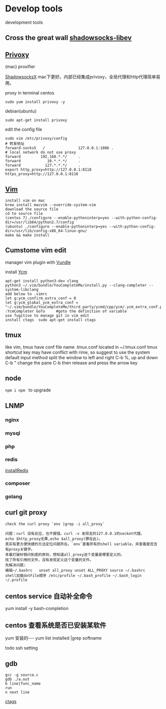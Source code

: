 # Develop tools
development tools
## Cross the great wall [shadowsocks-libev](https://github.com/shadowsocks/shadowsocks-libev)
## [Privoxy](http://www.privoxy.org/)
(mac) proxifier

[ShadowsocksX](https://github.com/shadowsocks/ShadowsocksX-NG/releases)
mac下更好。内部已经集成privoxy，全局代理和http代理简单易用。

proxy in terminal 
centos 
```
sudo yum install privoxy -y
```
debian(ubuntu)
```
sudo apt-get install privoxy
```
edit the config file
```
sudo vim /etc/privoxy/config
# 转发地址
forward-socks5   /               127.0.0.1:1086 .
# local network do not use proxy
forward         192.168.*.*/     .
forward            10.*.*.*/     .
forward           127.*.*.*/     .
export http_proxy=http://127.0.0.1:8118 https_proxy=http://127.0.0.1:8118
```
## [Vim](https://github.com/vim/vim)
```
install vim on mac 
brew install macvim --override-system-vim
download the source file 
cd to source file
(centos 7)./configure --enable-pythoninterp=yes --with-python-config-dir=/usr/lib64/python2.7/config
(ubuntu) ./configure --enable-pythoninterp=yes --with-python-config-dir=/usr/lib/config-x86_64-linux-gnu/
make && make install
```
## Cumstome vim edit
manager vim plugin with [Vundle](https://github.com/VundleVim/Vundle.vim)

install [Ycm](https://github.com/Valloric/YouCompleteMe#linux-64-bit)
```
apt-get install python3-dev clang
python3 ~/.vim/bundle/YouCompleteMe/install.py --clang-completer --system-libclang
add below to .vimrc
let g:ycm_confirm_extra_conf = 0
let g:ycm_global_ycm_extra_conf = "~/.vim/bundle/YouCompleteMe/third_party/ycmd/cpp/ycm/.ycm_extra_conf.py"
:YcmCompleter GoTo     #goto the definition of variable 
use fugitive to manage git in vim edit
install ctags  sudo apt-get install ctags
```
## tmux
like vim, tmux have conf file name .tmux.conf located in ~/.tmux.conf
tmux shortcut key may have conflict with rime, so suggest to use
the system default input method
split the window to left and right C-b %, up and down C-b "
change the pane C-b then release and press the arrow key


## node
`npm i npm ` to upgrade

## LNMP 
### nginx
### mysql
### php
### redis
[installRedis](linux/bin/installRedis)
### composer
### golang

## curl git proxy
    check the curl proxy `env |grep -i all_proxy`

    问题：curl 没有反应，也不报错。curl -v 发现走的127.0.0.1的socket代理。
    echo $http_proxy无果,echo $all_proxy(罪在此)。
    其实有更方便快捷的方法定位问题所在。`env`查看所有的shell variable，并查看是否含有proxy关键字。 
    本着打破砂锅问到底的原则，想知道all_proxy这个变量是哪里定义的。
    找了所有引用的文件，没有发现定义这个变量的文件。
    先解决问题: 
    编辑~/.bashrc   unset all_proxy unset ALL_PROXY source ~/.bashrc
    shell加载dotFile顺序 /etc/profile ~/.bash_profile ~/.bash_login ~/.profile

## centos service 自动补全命令
yum install -y bash-completion
## centos 查看系统是否已安装某软件
yum 安装的--- yum list installed |grep softname

todo ssh setting
## gdb
    gcc -g source.c
    gdb ./a.out
    b line|func_name
    run
    n next line
[ctags](https://blog.csdn.net/wangeen/article/details/22874063)


